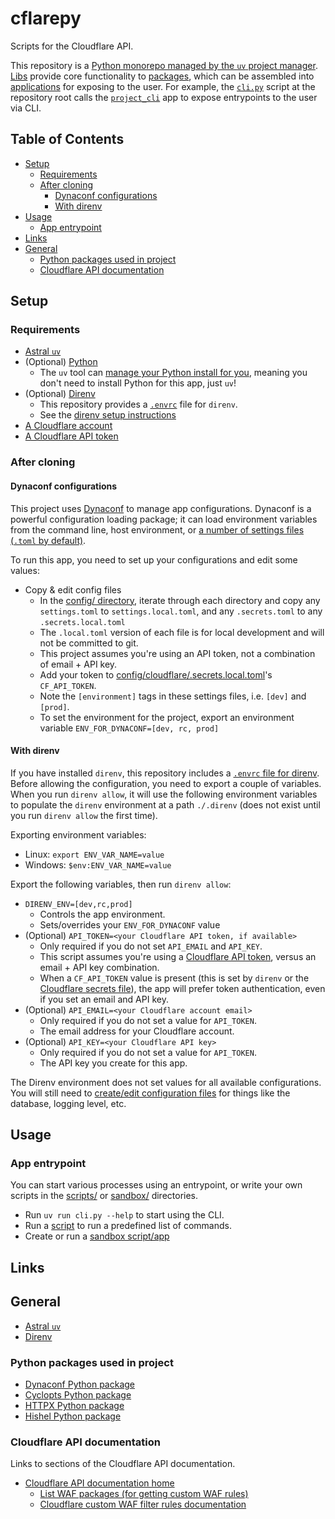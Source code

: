# cflarepy <!-- omit in toc -->

Scripts for the Cloudflare API.

This repository is a [Python monorepo managed by the `uv` project manager](https://docs.astral.sh/uv/concepts/projects/workspaces/). [Libs](./libs) provide core functionality to [packages](./packages/), which can be assembled into [applications](./applications/) for exposing to the user. For example, the [`cli.py`](./cli.py) script at the repository root calls the [`project_cli`](./applications/project-cli/) app to expose entrypoints to the user via CLI.

## Table of Contents <!-- omit in toc -->

- [Setup](#setup)
  - [Requirements](#requirements)
  - [After cloning](#after-cloning)
    - [Dynaconf configurations](#dynaconf-configurations)
    - [With direnv](#with-direnv)
- [Usage](#usage)
  - [App entrypoint](#app-entrypoint)
- [Links](#links)
- [General](#general)
  - [Python packages used in project](#python-packages-used-in-project)
  - [Cloudflare API documentation](#cloudflare-api-documentation)

## Setup

### Requirements

- [Astral `uv`](https://docs.astral.sh/uv)
- (Optional) [Python](https://python.org)
  - The `uv` tool can [manage your Python install for you](https://docs.astral.sh/uv/guides/install-python/), meaning you don't need to install Python for this app, just `uv`!
- (Optional) [Direnv](direnv.net/)
  - This repository provides a [`.envrc`](./.envrc) file for `direnv`.
  - See the [direnv setup instructions](#with-direnv)
- [A Cloudflare account](https://cloudflare.com/sign-up)
- [A Cloudflare API token](https://developers.cloudflare.com/fundamentals/api/get-started/create-token/)

### After cloning

#### Dynaconf configurations

This project uses [Dynaconf](https://dynaconf.com) to manage app configurations. Dynaconf is a powerful configuration loading package; it can load environment variables from the command line, host environment, or [a number of settings files (`.toml` by default)](https://www.dynaconf.com/settings_files/).

To run this app, you need to set up your configurations and edit some values:

- Copy & edit config files
  - In the [config/ directory](./config), iterate through each directory and copy any `settings.toml` to `settings.local.toml`, and any `.secrets.toml` to any `.secrets.local.toml`
  - The `.local.toml` version of each file is for local development and will not be committed to git.
  - This project assumes you're using an API token, not a combination of email + API key.
  - Add your token to [config/cloudflare/.secrets.local.toml](./config/cloudflare/.secrets.toml)'s `CF_API_TOKEN`.
  - Note the `[environment]` tags in these settings files, i.e. `[dev]` and `[prod]`.
  - To set the environment for the project, export an environment variable `ENV_FOR_DYNACONF=[dev, rc, prod]`

#### With direnv

If you have installed `direnv`, this repository includes a [`.envrc` file for direnv](./.envrc). Before allowing the configuration, you need to export a couple of variables. When you run `direnv allow`, it will use the following environment variables to populate the `direnv` environment at a path `./.direnv` (does not exist until you run `direnv allow` the first time).

Exporting environment variables:

- Linux: `export ENV_VAR_NAME=value`
- Windows: `$env:ENV_VAR_NAME=value`

Export the following variables, then run `direnv allow`:

- `DIRENV_ENV=[dev,rc,prod]`
  - Controls the app environment.
  - Sets/overrides your `ENV_FOR_DYNACONF` value
- (Optional) `API_TOKEN=<your Cloudflare API token, if available>`
  - Only required if you do not set `API_EMAIL` and `API_KEY`.
  - This script assumes you're using a [Cloudflare API token](https://developers.cloudflare.com/fundamentals/api/get-started/create-token/), versus an email + API key combination.
  - When a `CF_API_TOKEN` value is present (this is set by `direnv` or the [Cloudflare secrets file](./config/cloudflare/.secrets.toml)), the app will  prefer token authentication, even if you set an email and API key.
- (Optional) `API_EMAIL=<your Cloudflare account email>`
  - Only required if you do not set a value for `API_TOKEN`.
  - The email address for your Cloudflare account.
- (Optional) `API_KEY=<your Cloudflare API key>`
  - Only required if you do not set a value for `API_TOKEN`.
  - The API key you create for this app.

The Direnv environment does not set values for all available configurations. You will still need to [create/edit configuration files](#dynaconf-configurations) for things like the database, logging level, etc.

## Usage

### App entrypoint

You can start various processes using an entrypoint, or write your own scripts in the [scripts/](./scripts/) or [sandbox/](./sandbox/) directories.

- Run `uv run cli.py --help` to start using the CLI.
- Run a [script](./scripts) to run a predefined list of commands.
- Create or run a [sandbox script/app](./sandbox/)

## Links

## General

- [Astral `uv`](https://docs.astral.sh/uv)
- [Direnv](https://direnv.net)

### Python packages used in project

- [Dynaconf Python package](https://dynaconf.com)
- [Cyclopts Python package](https://github.com/BrianPugh/cyclopts)
- [HTTPX Python package](https://www.python-httpx.org)
- [Hishel Python package](hishel.com)

### Cloudflare API documentation

Links to sections of the Cloudflare API documentation.

- [Cloudflare API documentation home](https://developers.cloudflare.com/api)
  - [List WAF packages (for getting custom WAF rules)](https://developers.cloudflare.com/api/resources/firewall/subresources/waf/subresources/packages/methods/list/)
  - [Cloudflare custom  WAF filter rules documentation](https://developers.cloudflare.com/api/resources/filters/)

